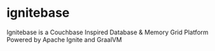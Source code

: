 # ignitebase
Ignitebase is a Couchbase Inspired Database &amp; Memory Grid Platform Powered by Apache Ignite and GraalVM
